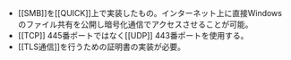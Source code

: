 - [[SMB]]を[[QUICK]]上で実装したもの。インターネット上に直接Windowsのファイル共有を公開し暗号化通信でアクセスさせることが可能。
- [[TCP]] 445番ポートではなく[[UDP]] 443番ポートを使用する。
- [[TLS通信]]を行うための証明書の実装が必要。